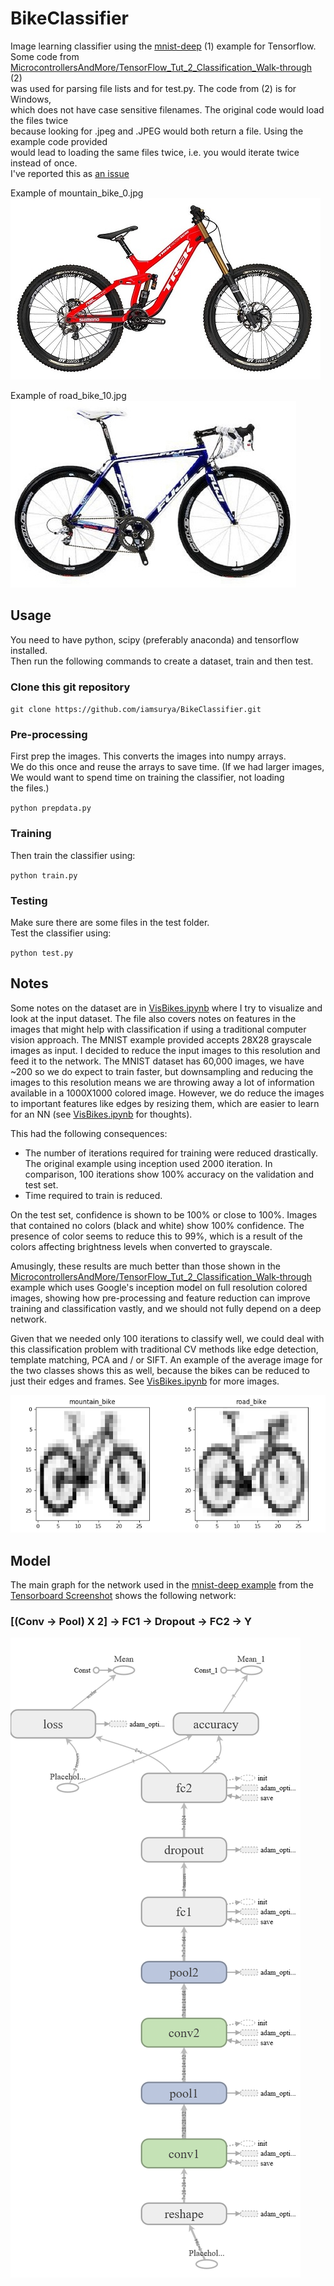 # BikeClassifier
Image learning classifier using the [mnist-deep](https://github.com/tensorflow/tensorflow/blob/master/tensorflow/examples/tutorials/mnist/mnist_deep.py) (1) example for Tensorflow.  
Some code from [MicrocontrollersAndMore/TensorFlow_Tut_2_Classification_Walk-through
](https://github.com/MicrocontrollersAndMore/TensorFlow_Tut_2_Classification_Walk-through) (2)  
was used for parsing file lists and for test.py.
The code from (2) is for Windows,  
which does not have case sensitive filenames. The 
original code would load the files twice  
because looking for .jpeg and .JPEG would 
both return a file. Using the example code provided  
would lead to loading the same files twice, i.e. you would iterate twice instead of once.  
I've reported this as [an issue](https://github.com/MicrocontrollersAndMore/TensorFlow_Tut_2_Classification_Walk-through/issues/2)

Example of mountain_bike_0.jpg  
![](https://github.com/iamsurya/BikeClassifier/raw/master/example_mountain_bike_0.jpg)

Example of road_bike_10.jpg  
![](https://github.com/iamsurya/BikeClassifier/raw/master/example_road_bike_10.jpg)

## Usage
You need to have python, scipy (preferably anaconda) and tensorflow installed.  
Then run the following commands to create a dataset, train and then test.

### Clone this git repository

`git clone https://github.com/iamsurya/BikeClassifier.git`

### Pre-processing
First prep the images. This converts the images into numpy arrays.  
We do this once and reuse the arrays to save time. (If we had larger images,  
We would want to spend time on training the classifier, not loading  
the files.)  

`python prepdata.py`  

### Training
Then train the classifier using:  

`python train.py`  

### Testing
Make sure there are some files in the test folder.  
Test the classifier using:  

`python test.py`

## Notes
Some notes on the dataset are in [VisBikes.ipynb](https://github.com/iamsurya/BikeClassifier/blob/master/VisBikes.ipynb) where I try to visualize and look at the input dataset.
The file also covers notes on features in the images that might help with classification if using a traditional computer vision approach.
The MNIST example provided accepts 28X28 grayscale images as input. I decided to reduce the input images to this resolution and feed it to the network. The MNIST dataset has 60,000 images, we have ~200 so we do expect to train faster, but downsampling and reducing the images to this resolution means we are throwing away a lot of information available in a 1000X1000 colored image. However, we do reduce the images to important features like edges by resizing them, which are easier to learn for an NN (see [VisBikes.ipynb](https://github.com/iamsurya/BikeClassifier/blob/master/VisBikes.ipynb) for thoughts).

This had the following consequences:
* The number of iterations required for training were reduced drastically. The original example using inception used 2000 iteration. In comparison, 100 iterations show 100% accuracy on the validation and test set.
* Time required to train is reduced.  

On the test set, confidence is shown to be 100% or close to 100%. Images that contained no colors (black and white) show 100% confidence. The presence of color seems to reduce this to 99%, which is a result of the colors affecting brightness levels when converted to grayscale.  

Amusingly, these results are much better than those shown in the [MicrocontrollersAndMore/TensorFlow_Tut_2_Classification_Walk-through
](https://github.com/MicrocontrollersAndMore/TensorFlow_Tut_2_Classification_Walk-through) example which uses Google's inception model on full resolution colored images, showing how pre-processing and feature reduction can improve training and classification vastly, and we should not fully depend on a deep network.  

Given that we needed only 100 iterations to classify well, we could deal with this classification problem with traditional CV methods like edge detection, template matching, PCA and / or SIFT. An example of the average image for the two classes shows this as well, because the bikes can be reduced to just their edges and frames. See [VisBikes.ipynb](https://github.com/iamsurya/BikeClassifier/blob/master/VisBikes.ipynb) for more images.  

![](https://github.com/iamsurya/BikeClassifier/raw/master/averageimg.png)

## Model

The main graph for the network used in the [mnist-deep example](https://github.com/tensorflow/tensorflow/blob/master/tensorflow/examples/tutorials/mnist/mnist_deep.py) from the [Tensorboard Screenshot](https://github.com/iamsurya/BikeClassifier/raw/master/TensorboardScreenshot.PNG) shows the following network:  
### \[(Conv -> Pool) X 2\] -> FC1 -> Dropout -> FC2 -> Y
![MainGraph](https://github.com/iamsurya/BikeClassifier/raw/master/main-graph.png)